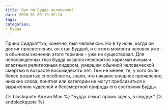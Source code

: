 ```yaml
---
title: Был ли Будда человеком?
date: 2020-01-09 19:32:14
tags:
categories:
- Будда
---
```


Принц Сиддхаттха, конечно, был человеком. Но в ту ночь, когда он достиг  просветления, он стал Буддой, и с этого момента человек уже - в обычном значении этого термина - уже не существовал. Для непосвященных глаз Будда казался невероятно харизматичным и властным религиозным лидером, умершим обычной человеческой смертью в возрасте восьмидесяти лет. <!-- more --> Тем не менее, те, у кого были более развитые способности, знали, что никакое внешнее проявление, никакие слова, понятия или категории не могут приблизиться к выражению чудесной и бессмертной природы его состояния Будды.

{% blockquote Аджан Ман %}
"Будда лежит прямо здесь, в сердце."
{% endblockquote %}

 
